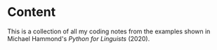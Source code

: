 # Content
This is a collection of all my coding notes from the examples shown in Michael Hammond's _Python for Linguists_ (2020).
